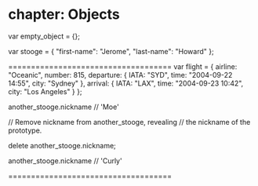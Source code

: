 chapter: Objects
==================
var empty_object = {};

var stooge = {
    "first-name": "Jerome",
    "last-name": "Howard"
};
    
    
====================================
var flight = {
    airline: "Oceanic",
    number: 815,
    departure: {
        IATA: "SYD",
        time: "2004-09-22 14:55",
        city: "Sydney"
    },
    arrival: {
        IATA: "LAX",
        time: "2004-09-23 10:42",
        city: "Los Angeles"
    }
};
    
    

another_stooge.nickname    // 'Moe'

// Remove nickname from another_stooge, revealing
// the nickname of the prototype.

delete another_stooge.nickname;

another_stooge.nickname    // 'Curly'
    
    
====================================
